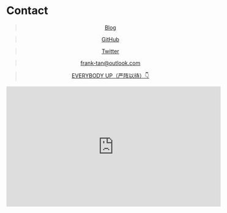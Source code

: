 
# Contact

<div align = "center">

> [Blog](https://blog.yanzhenyidai.com)

> [GitHub](https://github.com/yanzhenyidai)

> [Twitter](https://twitter.com/Frank57368000)

> [frank-tan@outlook.com](mailto:frank-tan@outlook.com)

> [EVERYBODY UP（严阵以待）👇](#EVERYBODYUP)

<iframe id="EVERYBODYUP" width="560" height="315" src="https://yanzhenyidai.com/video/EVERYBODY_UP__Roll_Call.mp4" frameborder="0" allowfullscreen></iframe>

</div>

